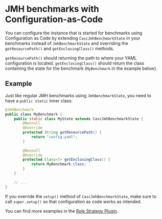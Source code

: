# JMH benchmarks with Configuration-as-Code

You can configure the instance that is started for benchmarks using Configuration as Code by extending
`CascJmhBenchmarkState` in your benchmarks instead of `JmhBenchmarkState` and overriding the `getResourcePath()` and
`getEnclosingClass()` methods.

`getResourcePath()` should returning the path to where your YAML configuration is located.
`getEnclosingClass()` should return the class containing the state for the benchmark (`MyBenchmark` in the example below).

## Example

Just like regular JMH benchmarks using `JmhBenchmarkState`, you need to have a `public static` inner class:

```java
@JmhBenchmark
public class MyBenchmark {
    public static class MyState extends CascJmhBenchmarkState {
        @Nonnull
        @Override
        protected String getResourcePath() {
            return "config.yaml";
        }
    
        @Nonnull
        @Override
        protected Class<?> getEnclosingClass() {
            return MyBenchmark.class;
        }
    }
    
    // ...
}
```

If you override the `setup()` method of `CascJmhBenchmarkState`, make sure to call `super.setup()` so 
that configuration as code works as intended.

You can find more examples in the [Role Strategy Plugin](https://github.com/jenkinsci/role-strategy-plugin/tree/master/src/test/java/jmh).
